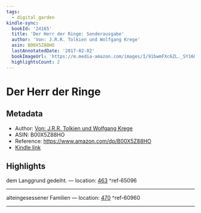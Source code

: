 ```yaml
---
tags:
  - digital_garden
kindle-sync:
  bookId: '24165'
  title: 'Der Herr der Ringe: Sonderausgabe'
  author: 'Von: J.R.R. Tolkien und Wolfgang Krege'
  asin: B00X5Z88HO
  lastAnnotatedDate: '2017-02-02'
  bookImageUrl: 'https://m.media-amazon.com/images/I/91bwmFXc6ZL._SY160.jpg'
  highlightsCount: 2
---
```

# Der Herr der Ringe
## Metadata
* Author: [Von: J.R.R. Tolkien und Wolfgang Krege](https://www.amazon.comundefined)
* ASIN: B00X5Z88HO
* Reference: https://www.amazon.com/dp/B00X5Z88HO
* [Kindle link](kindle://book?action=open&asin=B00X5Z88HO)

## Highlights
dem Langgrund gedeiht. — location: [463](kindle://book?action=open&asin=B00X5Z88HO&location=463) ^ref-65096

---
alteingesessener Familien — location: [470](kindle://book?action=open&asin=B00X5Z88HO&location=470) ^ref-60960

---
